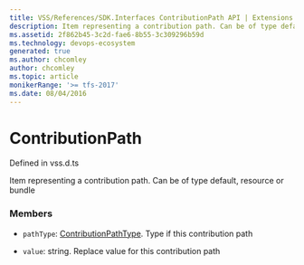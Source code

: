 ```yaml
---
title: VSS/References/SDK.Interfaces ContributionPath API | Extensions for Azure DevOps Services
description: Item representing a contribution path. Can be of type default, resource or bundle
ms.assetid: 2f862b45-3c2d-fae6-8b55-3c309296b59d
ms.technology: devops-ecosystem
generated: true
ms.author: chcomley
author: chcomley
ms.topic: article
monikerRange: '>= tfs-2017'
ms.date: 08/04/2016
---
```


# ContributionPath

Defined in vss.d.ts

Item representing a contribution path. Can be of type default, resource or bundle

### Members

- `pathType`: [ContributionPathType](../../../VSS/References/SDK_Interfaces/ContributionPathType.md). Type if this contribution path

- `value`: string. Replace value for this contribution path
